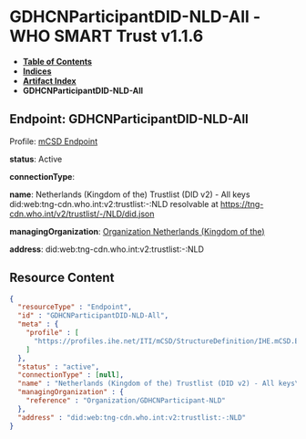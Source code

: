 # GDHCNParticipantDID-NLD-All - WHO SMART Trust v1.1.6

* [**Table of Contents**](toc.md)
* [**Indices**](indices.md)
* [**Artifact Index**](artifacts.md)
* **GDHCNParticipantDID-NLD-All**

## Endpoint: GDHCNParticipantDID-NLD-All

Profile: [mCSD Endpoint](https://profiles.ihe.net/ITI/mCSD/4.0.0/StructureDefinition-IHE.mCSD.Endpoint.html)

**status**: Active

**connectionType**: 

**name**: Netherlands (Kingdom of the) Trustlist (DID v2) - All keys did:web:tng-cdn.who.int:v2:trustlist:-:NLD resolvable at https://tng-cdn.who.int/v2/trustlist/-/NLD/did.json

**managingOrganization**: [Organization Netherlands (Kingdom of the)](Organization-GDHCNParticipant-NLD.md)

**address**: did:web:tng-cdn.who.int:v2:trustlist:-:NLD



## Resource Content

```json
{
  "resourceType" : "Endpoint",
  "id" : "GDHCNParticipantDID-NLD-All",
  "meta" : {
    "profile" : [
      "https://profiles.ihe.net/ITI/mCSD/StructureDefinition/IHE.mCSD.Endpoint"
    ]
  },
  "status" : "active",
  "connectionType" : [null],
  "name" : "Netherlands (Kingdom of the) Trustlist (DID v2) - All keys\ndid:web:tng-cdn.who.int:v2:trustlist:-:NLD\nresolvable at https://tng-cdn.who.int/v2/trustlist/-/NLD/did.json",
  "managingOrganization" : {
    "reference" : "Organization/GDHCNParticipant-NLD"
  },
  "address" : "did:web:tng-cdn.who.int:v2:trustlist:-:NLD"
}

```
